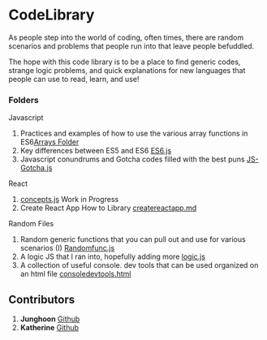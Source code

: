 # CodeLibrary

As people step into the world of coding, often times, there are random scenarios and problems that people run into that leave people befuddled. 

The hope with this code library is to be a place to find generic codes, strange logic problems, and quick explanations for new languages that people can use to read, learn, and use!

### Folders
Javascript 
1) Practices and examples of how to use the various array functions in ES6[Arrays Folder](https://github.com/juhuyoon/codeLibrary/tree/master/Javascript/ES6-Arrays)  
2) Key differences between ES5 and ES6 [ES6.js](https://github.com/juhuyoon/codeLibrary/blob/master/ES6_logic.js)
3) Javascript conundrums and Gotcha codes filled with the best puns [JS-Gotcha.js](https://github.com/juhuyoon/codeLibrary/blob/master/JS-Gotchas.js)

React
1)  [concepts.js](https://github.com/juhuyoon/codeLibrary/blob/master/React/concepts.js) Work in Progress
2) Create React App How to Library [createreactapp.md](https://github.com/juhuyoon/codeLibrary/blob/master/React/createreactapp.md)

Random Files 
1) Random generic functions that you can pull out and use for various scenarios (I) 
[Randomfunc.js](https://github.com/juhuyoon/codeLibrary/blob/master/Randomfunc.js)
2) A logic JS that I ran into, hopefully adding more [logic.js](https://github.com/juhuyoon/codeLibrary/blob/master/logic.js)
3) A collection of useful console. dev tools that can be used organized on an html file [consoledevtools.html](https://github.com/juhuyoon/codeLibrary/blob/master/consoledevtools.html)


## Contributors   

1) **Junghoon** [Github](https://github.com/juhuyoon)
2) **Katherine** [Github](https://github.com/krosenk729)
